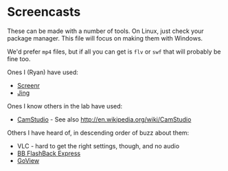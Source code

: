 Screencasts
===========

These can be made with a number of tools. On Linux, just check your package
manager. This file will focus on making them with Windows.

We'd prefer `mp4` files, but if all you can get is `flv` or `swf` that will
probably be fine too.

Ones I (Ryan) have used:

- [Screenr](http://www.screenr.com)
- [Jing](http://www.techsmith.com/jing.html)

Ones I know others in the lab have used:

- [CamStudio](http://camstudio.org/) - See also <http://en.wikipedia.org/wiki/CamStudio>

Others I have heard of, in descending order of buzz about them:

- VLC - hard to get the right settings, though, and no audio
- [BB FlashBack Express](http://www.bbsoftware.co.uk/BBFlashBackExpress/Download.aspx?start)
- [GoView](http://goview.com/)
